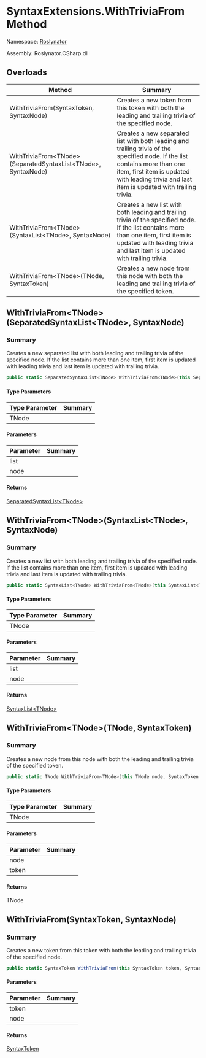 # SyntaxExtensions\.WithTriviaFrom Method

Namespace: [Roslynator](../../README.md)

Assembly: Roslynator\.CSharp\.dll

## Overloads

| Method | Summary |
| ------ | ------- |
| WithTriviaFrom\(SyntaxToken, SyntaxNode\) | Creates a new token from this token with both the leading and trailing trivia of the specified node\. |
| WithTriviaFrom\<TNode>\(SeparatedSyntaxList\<TNode>, SyntaxNode\) | Creates a new separated list with both leading and trailing trivia of the specified node\. If the list contains more than one item, first item is updated with leading trivia and last item is updated with trailing trivia\. |
| WithTriviaFrom\<TNode>\(SyntaxList\<TNode>, SyntaxNode\) | Creates a new list with both leading and trailing trivia of the specified node\. If the list contains more than one item, first item is updated with leading trivia and last item is updated with trailing trivia\. |
| WithTriviaFrom\<TNode>\(TNode, SyntaxToken\) | Creates a new node from this node with both the leading and trailing trivia of the specified token\. |

## WithTriviaFrom\<TNode>\(SeparatedSyntaxList\<TNode>, SyntaxNode\)

### Summary

Creates a new separated list with both leading and trailing trivia of the specified node\.
If the list contains more than one item, first item is updated with leading trivia and last item is updated with trailing trivia\.

```csharp
public static SeparatedSyntaxList<TNode> WithTriviaFrom<TNode>(this SeparatedSyntaxList<TNode> list, SyntaxNode node) where TNode : SyntaxNode
```

#### Type Parameters

| Type Parameter | Summary |
| -------------- | ------- |
| TNode | |

#### Parameters

| Parameter | Summary |
| --------- | ------- |
| list | |
| node | |

#### Returns

[SeparatedSyntaxList\<TNode>](https://docs.microsoft.com/en-us/dotnet/api/microsoft.codeanalysis.separatedsyntaxlist-1)




## WithTriviaFrom\<TNode>\(SyntaxList\<TNode>, SyntaxNode\)

### Summary

Creates a new list with both leading and trailing trivia of the specified node\.
If the list contains more than one item, first item is updated with leading trivia and last item is updated with trailing trivia\.

```csharp
public static SyntaxList<TNode> WithTriviaFrom<TNode>(this SyntaxList<TNode> list, SyntaxNode node) where TNode : SyntaxNode
```

#### Type Parameters

| Type Parameter | Summary |
| -------------- | ------- |
| TNode | |

#### Parameters

| Parameter | Summary |
| --------- | ------- |
| list | |
| node | |

#### Returns

[SyntaxList\<TNode>](https://docs.microsoft.com/en-us/dotnet/api/microsoft.codeanalysis.syntaxlist-1)




## WithTriviaFrom\<TNode>\(TNode, SyntaxToken\)

### Summary

Creates a new node from this node with both the leading and trailing trivia of the specified token\.

```csharp
public static TNode WithTriviaFrom<TNode>(this TNode node, SyntaxToken token) where TNode : SyntaxNode
```

#### Type Parameters

| Type Parameter | Summary |
| -------------- | ------- |
| TNode | |

#### Parameters

| Parameter | Summary |
| --------- | ------- |
| node | |
| token | |

#### Returns

TNode




## WithTriviaFrom\(SyntaxToken, SyntaxNode\)

### Summary

Creates a new token from this token with both the leading and trailing trivia of the specified node\.

```csharp
public static SyntaxToken WithTriviaFrom(this SyntaxToken token, SyntaxNode node)
```

#### Parameters

| Parameter | Summary |
| --------- | ------- |
| token | |
| node | |

#### Returns

[SyntaxToken](https://docs.microsoft.com/en-us/dotnet/api/microsoft.codeanalysis.syntaxtoken)




